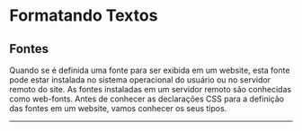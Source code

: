 # Formatando Textos

## Fontes
Quando se é definida uma fonte para ser exibida em um website, esta fonte pode estar instalada no sistema operacional do usuário ou no servidor remoto do site. As fontes instaladas em um servidor remoto são conhecidas como web-fonts. Antes de conhecer as declarações CSS para a definição das fontes em um website, vamos conhecer os seus tipos.

---
